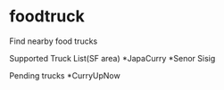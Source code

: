 # foodtruck

Find nearby food trucks

Supported Truck List(SF area)
*JapaCurry
*Senor Sisig

Pending trucks
*CurryUpNow
